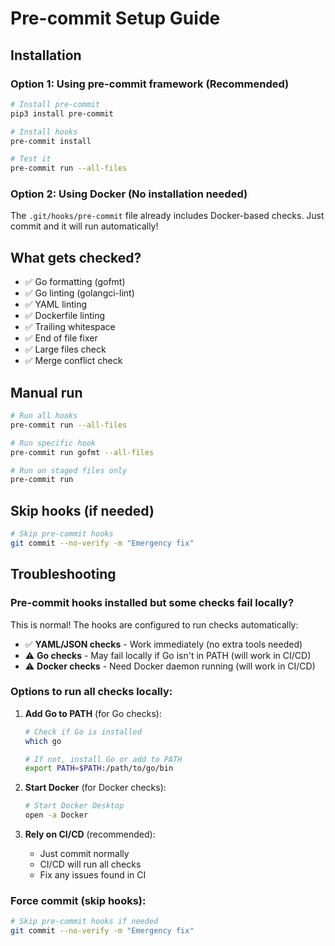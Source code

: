# Pre-commit Setup Guide

## Installation

### Option 1: Using pre-commit framework (Recommended)

```bash
# Install pre-commit
pip3 install pre-commit

# Install hooks
pre-commit install

# Test it
pre-commit run --all-files
```

### Option 2: Using Docker (No installation needed)

The `.git/hooks/pre-commit` file already includes Docker-based checks. Just commit and it will run automatically!

## What gets checked?

- ✅ Go formatting (gofmt)
- ✅ Go linting (golangci-lint)
- ✅ YAML linting
- ✅ Dockerfile linting
- ✅ Trailing whitespace
- ✅ End of file fixer
- ✅ Large files check
- ✅ Merge conflict check

## Manual run

```bash
# Run all hooks
pre-commit run --all-files

# Run specific hook
pre-commit run gofmt --all-files

# Run on staged files only
pre-commit run
```

## Skip hooks (if needed)

```bash
# Skip pre-commit hooks
git commit --no-verify -m "Emergency fix"
```

## Troubleshooting

### Pre-commit hooks installed but some checks fail locally?

This is normal! The hooks are configured to run checks automatically:
- ✅ **YAML/JSON checks** - Work immediately (no extra tools needed)
- ⚠️ **Go checks** - May fail locally if Go isn't in PATH (will work in CI/CD)
- ⚠️ **Docker checks** - Need Docker daemon running (will work in CI/CD)

### Options to run all checks locally:

1. **Add Go to PATH** (for Go checks):
   ```bash
   # Check if Go is installed
   which go

   # If not, install Go or add to PATH
   export PATH=$PATH:/path/to/go/bin
   ```

2. **Start Docker** (for Docker checks):
   ```bash
   # Start Docker Desktop
   open -a Docker
   ```

3. **Rely on CI/CD** (recommended):
   - Just commit normally
   - CI/CD will run all checks
   - Fix any issues found in CI

### Force commit (skip hooks):

```bash
# Skip pre-commit hooks if needed
git commit --no-verify -m "Emergency fix"
```
